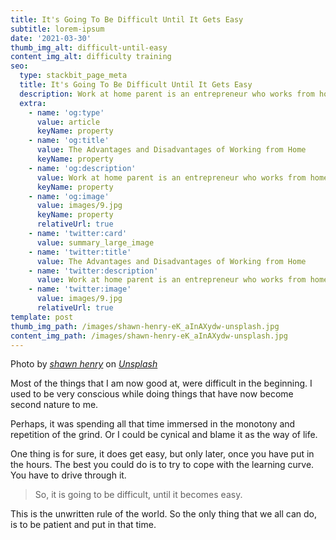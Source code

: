 ```yaml
---
title: It's Going To Be Difficult Until It Gets Easy
subtitle: lorem-ipsum
date: '2021-03-30'
thumb_img_alt: difficult-until-easy
content_img_alt: difficulty training
seo:
  type: stackbit_page_meta
  title: It's Going To Be Difficult Until It Gets Easy
  description: Work at home parent is an entrepreneur who works from home
  extra:
    - name: 'og:type'
      value: article
      keyName: property
    - name: 'og:title'
      value: The Advantages and Disadvantages of Working from Home
      keyName: property
    - name: 'og:description'
      value: Work at home parent is an entrepreneur who works from home
      keyName: property
    - name: 'og:image'
      value: images/9.jpg
      keyName: property
      relativeUrl: true
    - name: 'twitter:card'
      value: summary_large_image
    - name: 'twitter:title'
      value: The Advantages and Disadvantages of Working from Home
    - name: 'twitter:description'
      value: Work at home parent is an entrepreneur who works from home
    - name: 'twitter:image'
      value: images/9.jpg
      relativeUrl: true
template: post
thumb_img_path: /images/shawn-henry-eK_aInAXydw-unsplash.jpg
content_img_path: /images/shawn-henry-eK_aInAXydw-unsplash.jpg
---
```

Photo by [*shawn henry*](https://unsplash.com/@1ofakind?utm_source=unsplash\&utm_medium=referral\&utm_content=creditCopyText) on [*Unsplash*](https://unsplash.com/s/photos/the-grind?utm_source=unsplash\&utm_medium=referral\&utm_content=creditCopyText)

 
Most of the things that I am now good at, were difficult in the beginning. I used to be very conscious while doing things that have now become second nature to me.


Perhaps, it was spending all that time immersed in the monotony and repetition of the grind. Or I could be cynical and blame it as the way of life. 


One thing is for sure, it does get easy, but only later, once you have put in the hours. The best you could do is to try to cope with the learning curve. You have to drive through it.

> So, it is going to be difficult, until it becomes easy.


This is the unwritten rule of the world. So the only thing that we all can do, is to be patient and put in that time.
